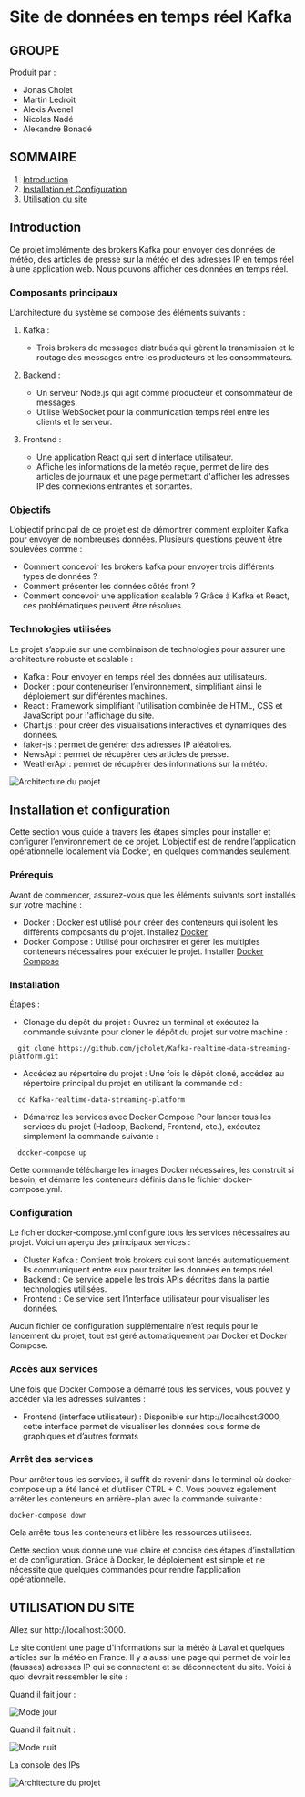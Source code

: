 # Site de données en temps réel Kafka

## GROUPE

Produit par :
- Jonas Cholet
- Martin Ledroit
- Alexis Avenel 
- Nicolas Nadé 
- Alexandre Bonadé

## SOMMAIRE

1. [Introduction](#introduction)
2. [Installation et Configuration](#installation-et-configuration)
3. [Utilisation du site](#utilisation-du-site)

## Introduction

Ce projet implémente des brokers Kafka pour envoyer des données de météo, des articles de presse sur la météo et des adresses IP en temps réel à une application web.
Nous pouvons afficher ces données en temps réel.

### Composants principaux

L'architecture du système se compose des éléments suivants :

1. Kafka :
   - Trois brokers de messages distribués qui gèrent la transmission et le routage des messages entre les producteurs et les consommateurs.

2. Backend :
   - Un serveur Node.js qui agit comme producteur et consommateur de messages.
   - Utilise WebSocket pour la communication temps réel entre les clients et le serveur.

3. Frontend :
   - Une application React qui sert d'interface utilisateur.
   - Affiche les informations de la météo reçue, permet de lire des articles de journaux et une page permettant d'afficher les adresses IP des connexions entrantes et sortantes.

### Objectifs

L’objectif principal de ce projet est de démontrer comment exploiter Kafka pour envoyer de nombreuses données. Plusieurs questions peuvent être soulevées comme :

- Comment concevoir les brokers kafka pour envoyer trois différents types de données ?
- Comment présenter les données côtés front ?
- Comment concevoir une application scalable ?
Grâce à Kafka et React, ces problématiques peuvent être résolues.

### Technologies utilisées

Le projet s’appuie sur une combinaison de technologies pour assurer une architecture robuste et scalable :

- Kafka : Pour envoyer en temps réel des données aux utilisateurs.
- Docker : pour conteneuriser l’environnement, simplifiant ainsi le déploiement sur différentes machines.
- React : Framework simplifiant l'utilisation combinée de HTML, CSS et JavaScript pour l'affichage du site.
- Chart.js : pour créer des visualisations interactives et dynamiques des données.
- faker-js : permet de générer des adresses IP aléatoires.
- NewsApi : permet de récupérer des articles de presse.
- WeatherApi : permet de récupérer des informations sur la météo.

![Architecture du projet](doc-img/diagramme_archi.png)

## Installation et configuration

Cette section vous guide à travers les étapes simples pour installer et configurer l’environnement de ce projet. L’objectif est de rendre l’application opérationnelle localement via Docker, en quelques commandes seulement.

### Prérequis

Avant de commencer, assurez-vous que les éléments suivants sont installés sur votre machine :

- Docker : Docker est utilisé pour créer des conteneurs qui isolent les différents composants du projet. Installez [Docker](https://docs.docker.com/get-started/get-docker/)
- Docker Compose : Utilisé pour orchestrer et gérer les multiples conteneurs nécessaires pour exécuter le projet. Installer [Docker Compose](https://docs.docker.com/compose/install/)

### Installation

Étapes :

- Clonage du dépôt du projet :
  Ouvrez un terminal et exécutez la commande suivante pour cloner le dépôt du projet sur votre machine :
```
  git clone https://github.com/jcholet/Kafka-realtime-data-streaming-platform.git
```

- Accédez au répertoire du projet :
  Une fois le dépôt cloné, accédez au répertoire principal du projet en utilisant la commande cd :
```
  cd Kafka-realtime-data-streaming-platform
```
- Démarrez les services avec Docker Compose
  Pour lancer tous les services du projet (Hadoop, Backend, Frontend, etc.), exécutez simplement la commande suivante :
```
  docker-compose up
```
Cette commande télécharge les images Docker nécessaires, les construit si besoin, et démarre les conteneurs définis dans le fichier docker-compose.yml.


### Configuration

Le fichier docker-compose.yml configure tous les services nécessaires au projet. Voici un aperçu des principaux services :

- Cluster Kafka : Contient trois brokers qui sont lancés automatiquement. Ils communiquent entre eux pour traiter les données en temps réel.
- Backend : Ce service appelle les trois APIs décrites dans la partie technologies utilisées.
- Frontend : Ce service sert l’interface utilisateur pour visualiser les données.

Aucun fichier de configuration supplémentaire n’est requis pour le lancement du projet, tout est géré automatiquement par Docker et Docker Compose.

### Accès aux services

Une fois que Docker Compose a démarré tous les services, vous pouvez y accéder via les adresses suivantes :

- Frontend (interface utilisateur) : Disponible sur http://localhost:3000, cette interface permet de visualiser les données sous forme de graphiques et d’autres formats

### Arrêt des services

Pour arrêter tous les services, il suffit de revenir dans le terminal où docker-compose up a été lancé et d’utiliser CTRL + C. Vous pouvez également arrêter les conteneurs en arrière-plan avec la commande suivante :
```
docker-compose down
```
Cela arrête tous les conteneurs et libère les ressources utilisées.

Cette section vous donne une vue claire et concise des étapes d’installation et de configuration. Grâce à Docker, le déploiement est simple et ne nécessite que quelques commandes pour rendre l’application opérationnelle.

## UTILISATION DU SITE

Allez sur http://localhost:3000.

Le site contient une page d'informations sur la météo à Laval et quelques articles sur la météo en France. Il y a aussi une page qui permet de voir les (fausses) adresses IP qui se connectent et se déconnectent du site.
Voici à quoi devrait ressembler le site :

Quand il fait jour : 

![Mode jour](doc-img/dayMode.png)

Quand il fait nuit : 

![Mode nuit](doc-img/nightMode.png)

La console des IPs

![Architecture du projet](doc-img/ipLogs.png)

